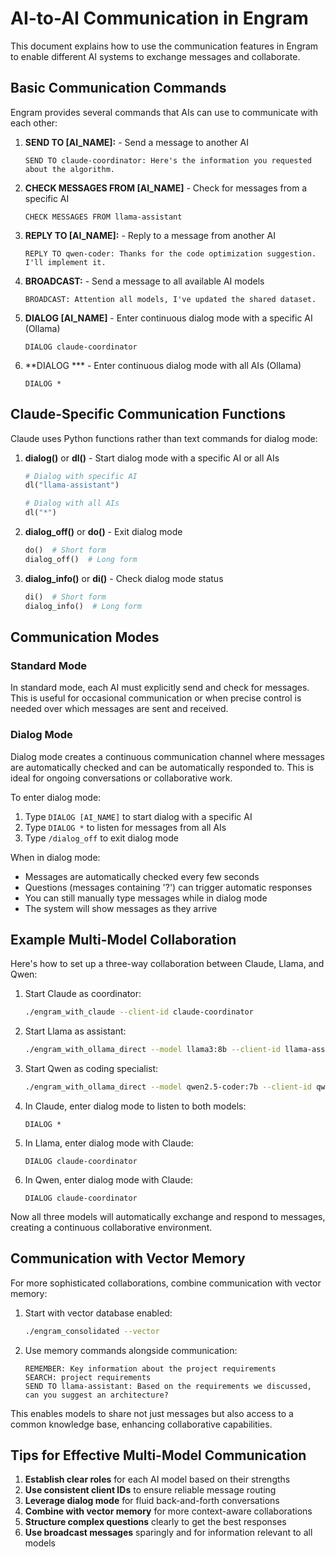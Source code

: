 # AI-to-AI Communication in Engram

This document explains how to use the communication features in Engram to enable different AI systems to exchange messages and collaborate.

## Basic Communication Commands

Engram provides several commands that AIs can use to communicate with each other:

1. **SEND TO [AI_NAME]:** - Send a message to another AI
   ```
   SEND TO claude-coordinator: Here's the information you requested about the algorithm.
   ```

2. **CHECK MESSAGES FROM [AI_NAME]** - Check for messages from a specific AI
   ```
   CHECK MESSAGES FROM llama-assistant
   ```

3. **REPLY TO [AI_NAME]:** - Reply to a message from another AI
   ```
   REPLY TO qwen-coder: Thanks for the code optimization suggestion. I'll implement it.
   ```

4. **BROADCAST:** - Send a message to all available AI models
   ```
   BROADCAST: Attention all models, I've updated the shared dataset.
   ```

5. **DIALOG [AI_NAME]** - Enter continuous dialog mode with a specific AI (Ollama)
   ```
   DIALOG claude-coordinator
   ```

6. **DIALOG *** - Enter continuous dialog mode with all AIs (Ollama)
   ```
   DIALOG *
   ```

## Claude-Specific Communication Functions

Claude uses Python functions rather than text commands for dialog mode:

1. **dialog()** or **dl()** - Start dialog mode with a specific AI or all AIs
   ```python
   # Dialog with specific AI
   dl("llama-assistant")
   
   # Dialog with all AIs
   dl("*")
   ```

2. **dialog_off()** or **do()** - Exit dialog mode
   ```python
   do()  # Short form
   dialog_off()  # Long form
   ```

3. **dialog_info()** or **di()** - Check dialog mode status
   ```python
   di()  # Short form
   dialog_info()  # Long form
   ```

## Communication Modes

### Standard Mode
In standard mode, each AI must explicitly send and check for messages. This is useful for occasional communication or when precise control is needed over which messages are sent and received.

### Dialog Mode
Dialog mode creates a continuous communication channel where messages are automatically checked and can be automatically responded to. This is ideal for ongoing conversations or collaborative work.

To enter dialog mode:
1. Type `DIALOG [AI_NAME]` to start dialog with a specific AI
2. Type `DIALOG *` to listen for messages from all AIs
3. Type `/dialog_off` to exit dialog mode

When in dialog mode:
- Messages are automatically checked every few seconds
- Questions (messages containing '?') can trigger automatic responses
- You can still manually type messages while in dialog mode
- The system will show messages as they arrive

## Example Multi-Model Collaboration

Here's how to set up a three-way collaboration between Claude, Llama, and Qwen:

1. Start Claude as coordinator:
   ```bash
   ./engram_with_claude --client-id claude-coordinator
   ```

2. Start Llama as assistant:
   ```bash
   ./engram_with_ollama_direct --model llama3:8b --client-id llama-assistant --available-models "Claude Qwen"
   ```

3. Start Qwen as coding specialist:
   ```bash
   ./engram_with_ollama_direct --model qwen2.5-coder:7b --client-id qwen-coder --available-models "Claude Llama"
   ```

4. In Claude, enter dialog mode to listen to both models:
   ```
   DIALOG *
   ```

5. In Llama, enter dialog mode with Claude:
   ```
   DIALOG claude-coordinator
   ```

6. In Qwen, enter dialog mode with Claude:
   ```
   DIALOG claude-coordinator
   ```

Now all three models will automatically exchange and respond to messages, creating a continuous collaborative environment.

## Communication with Vector Memory

For more sophisticated collaborations, combine communication with vector memory:

1. Start with vector database enabled:
   ```bash
   ./engram_consolidated --vector
   ```

2. Use memory commands alongside communication:
   ```
   REMEMBER: Key information about the project requirements
   SEARCH: project requirements
   SEND TO llama-assistant: Based on the requirements we discussed, can you suggest an architecture?
   ```

This enables models to share not just messages but also access to a common knowledge base, enhancing collaborative capabilities.

## Tips for Effective Multi-Model Communication

1. **Establish clear roles** for each AI model based on their strengths
2. **Use consistent client IDs** to ensure reliable message routing
3. **Leverage dialog mode** for fluid back-and-forth conversations
4. **Combine with vector memory** for more context-aware collaborations
5. **Structure complex questions** clearly to get the best responses
6. **Use broadcast messages** sparingly and for information relevant to all models